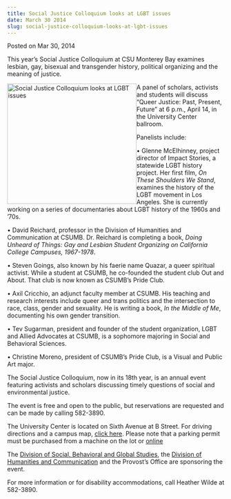 ```yaml
---
title: Social Justice Colloquium looks at LGBT issues
date: March 30 2014
slug: social-justice-colloquium-looks-at-lgbt-issues
---
```


 



<span class="date">Posted on Mar 30, 2014    </span>
<p>This year&#x2019;s Social Justice Colloquium at CSU Monterey Bay
examines lesbian, gay, bisexual and transgender history, political
organizing and the meaning of justice.</p>
<p><img alt="Social Justice Colloquium looks at LGBT issues" src="https://news.csumb.edu/sites/default/files/65/attachments/news/images/lgbt_for_web.jpg" style="float:left; width:300px; height:279px">A panel of
scholars, activists and students will discuss &#x201C;Queer Justice: Past,
Present, Future&#x201D; at 6 p.m., April 14, in the University Center
ballroom.</img></p>
<p>Panelists include:</p>
<p>&#x2022; Glenne McElhinney, project director of Impact Stories, a
statewide LGBT history project. Her first film, <em>On These
Shoulders We Stand</em>, examines the history of the LGBT movement
in Los Angeles. She is currently working on a series of
documentaries about LGBT history of the 1960s and &#x2019;70s.</p>
<p>&#x2022; David Reichard, professor in the Division of Humanities and
Communication at CSUMB. Dr. Reichard is completing a book,
<em>Doing Unheard of Things: Gay and Lesbian Student Organizing on
California College Campuses, 1967-1978</em>.</p>
<p>&#x2022; Steven Goings, also known by his faerie name Quazar, a queer
spiritual activist. While a student at CSUMB, he co-founded the
student club Out and About. That club is now known as CSUMB&#x2019;s Pride
Club.</p>
<p>&#x2022; Axil Cricchio, an adjunct faculty member at CSUMB. His
teaching and research interests include queer and trans politics
and the intersection to race, class, gender and sexuality. He is
writing a book, <em>In the Middle of Me</em>, documenting his own
gender transition.</p>
<p>&#x2022; Tev Sugarman, president and founder of the student
organization, LGBT and Allied Advocates at CSUMB, is a sophomore
majoring in Social and Behavioral Sciences.</p>
<p>&#x2022; Christine Moreno, president of CSUMB&#x2019;s Pride Club, is a Visual
and Public Art major.</p>
<p>The Social Justice Colloquium, now in its 18th year, is an
annual event featuring activists and scholars discussing timely
questions of social and environmental justice.</p>
<p>The event is free and open to the public, but reservations are
requested and can be made by calling 582-3890.</p>
<p>The University Center is located on Sixth Avenue at B Street.
For driving directions and a campus map, <a href="https://csumb.edu/maps" rel="nofollow">click here</a>. Please note
that a parking permit must be purchased from a machine on the lot
or <a href="https://parking.csumb.edu/buy-permit" rel="nofollow">online</a></p>
<p>The <a href="https://sbgs.csumb.edu" rel="nofollow">Division of
Social, Behavioral and Global Studies</a>, the <a href="https://hcom.csumb.edu" rel="nofollow">Division of Humanities and
Communication</a> and the Provost&#x2019;s Office are sponsoring the
event.</p>
<p>For more information or for disability accommodations, call
Heather Wilde at 582-3890.</p>





```
